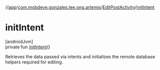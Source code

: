 //[app](../../../index.md)/[com.mobdeve.gonzales.lee.ong.artemis](../index.md)/[EditPostActivity](index.md)/[initIntent](init-intent.md)

# initIntent

[androidJvm]\
private fun [initIntent](init-intent.md)()

Retrieves the data passed via intents and initializes the remote database helpers required for editing.
